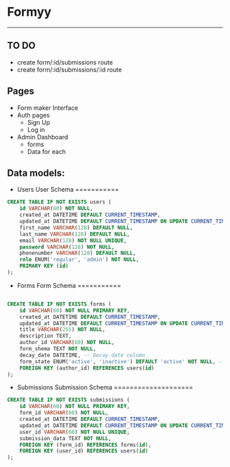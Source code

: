 # Formyy
***
## TO DO
<!-- - change `form-data` to `form-schema` in TABLE: `forms` ✅ -->
<!-- - create `submissions` table ✅ -->
<!-- - create form/delete/:id route ✅-->
<!-- - enable/disable form submissions (active/inactive) ✅ -->
<!-- - add view Submissions link to home table -->
<!-- - create form/:id route -->
- create form/:id/submissions route
- create form/:id/submissions/:id route

## Pages

* Form maker Interface
* Auth pages
	- Sign Up
	- Log in
* Admin Dashboard
	- forms
	- Data for each

## Data models:

* Users
User Schema
===========
```sql
CREATE TABLE IF NOT EXISTS users (
    id VARCHAR(60) NOT NULL,
	created_at DATETIME DEFAULT CURRENT_TIMESTAMP,
	updated_at DATETIME DEFAULT CURRENT_TIMESTAMP ON UPDATE CURRENT_TIMESTAMP,
    first_name VARCHAR(128) DEFAULT NULL,
    last_name VARCHAR(128) DEFAULT NULL,
    email VARCHAR(128) NOT NULL UNIQUE,
    password VARCHAR(128) NOT NULL,
    phonenumber VARCHAR(128) DEFAULT NULL,
    role ENUM('regular', 'admin') NOT NULL,
    PRIMARY KEY (id)
);
```

* Forms
Form Schema
===========
```sql

CREATE TABLE IF NOT EXISTS forms (
	id VARCHAR(60) NOT NULL PRIMARY KEY,
	created_at DATETIME DEFAULT CURRENT_TIMESTAMP,
	updated_at DATETIME DEFAULT CURRENT_TIMESTAMP ON UPDATE CURRENT_TIMESTAMP,
    title VARCHAR(255) NOT NULL,
    description TEXT,
	author_id VARCHAR(60) NOT NULL,
	form_shema TEXT NOT NULL,
    decay_date DATETIME, -- Decay date column
    form_state ENUM('active', 'inactive') DEFAULT 'active' NOT NULL, -- Form state column
	FOREIGN KEY (author_id) REFERENCES users(id)
);

```
* Submissions
Submission Schema
====================

```sql
CREATE TABLE IF NOT EXISTS submissions (
    id VARCHAR(60) NOT NULL PRIMARY KEY,
    form_id VARCHAR(60) NOT NULL,
	created_at DATETIME DEFAULT CURRENT_TIMESTAMP,
	updated_at DATETIME DEFAULT CURRENT_TIMESTAMP ON UPDATE CURRENT_TIMESTAMP,
    user_id VARCHAR(60) NOT NULL UNIQUE,
    submission_data TEXT NOT NULL,
    FOREIGN KEY (form_id) REFERENCES forms(id),
    FOREIGN KEY (user_id) REFERENCES users(id)
);
```


